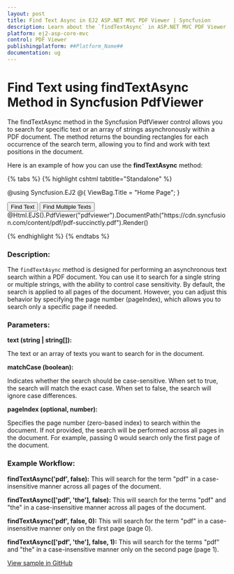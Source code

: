 ```yaml
---
layout: post
title: Find Text Async in EJ2 ASP.NET MVC PDF Viewer | Syncfusion
description: Learn about the `findTextAsync` in ASP.NET MVC PDF Viewer component of Syncfusion Essential JS 2 and more.
platform: ej2-asp-core-mvc
control: PDF Viewer
publishingplatform: ##Platform_Name##
documentation: ug
---
```


# Find Text using findTextAsync Method in Syncfusion PdfViewer

The findTextAsync method in the Syncfusion PdfViewer control allows you to search for specific text or an array of strings asynchronously within a PDF document. The method returns the bounding rectangles for each occurrence of the search term, allowing you to find and work with text positions in the document.

Here is an example of how you can use the **findTextAsync** method:


{% tabs %}
{% highlight cshtml tabtitle="Standalone" %}

@using Syncfusion.EJ2
@{
    ViewBag.Title = "Home Page";
}

<div>
    <!-- Render PDF Viewer -->
    <button id="findTextBtn" onclick="findText()">Find Text</button>
    <button id="findTextsBtn" onclick="findTexts()">Find Multiple Texts</button>
    @Html.EJS().PdfViewer("pdfviewer").DocumentPath("https://cdn.syncfusion.com/content/pdf/pdf-succinctly.pdf").Render()
</div>

<!-- Ensure necessary Syncfusion scripts and styles are included -->
<script src="https://cdn.syncfusion.com/ej2/29.1.33/dist/ej2.min.js"></script>
<script type="text/javascript">

    function findText() {
        var viewer = document.getElementById('pdfviewer').ej2_instances[0];
        // Search for a single text ('pdf') across all pages (case insensitive)
        viewer.textSearchModule.findTextAsync('pdf', false).then(function (res) {
            console.log(res);  // Log the search results
        });
    }
    function findTexts() {
        var viewer = document.getElementById('pdfviewer').ej2_instances[0];
        // Search for multiple texts (['pdf', 'the']) across all pages (case insensitive)
        viewer.textSearchModule.findTextAsync(['pdf', 'the'], false).then(function (res) {
            console.log(res);  // Log the search results
        });
    }
</script>

{% endhighlight %}
{% endtabs %}

### Description:

The `findTextAsync` method is designed for performing an asynchronous text search within a PDF document. You can use it to search for a single string or multiple strings, with the ability to control case sensitivity. By default, the search is applied to all pages of the document. However, you can adjust this behavior by specifying the page number (pageIndex), which allows you to search only a specific page if needed.

### Parameters:

**text (string | string[]):**

The text or an array of texts you want to search for in the document.

**matchCase (boolean):**

Indicates whether the search should be case-sensitive.
When set to true, the search will match the exact case.
When set to false, the search will ignore case differences.

**pageIndex (optional, number):**

Specifies the page number (zero-based index) to search within the document.
If not provided, the search will be performed across all pages in the document.
For example, passing 0 would search only the first page of the document.

### Example Workflow:

**findTextAsync('pdf', false):**
This will search for the term "pdf" in a case-insensitive manner across all pages of the document.

**findTextAsync(['pdf', 'the'], false):**
This will search for the terms "pdf" and "the" in a case-insensitive manner across all pages of the document.

**findTextAsync('pdf', false, 0):**
This will search for the term "pdf" in a case-insensitive manner only on the first page (page 0).

**findTextAsync(['pdf', 'the'], false, 1):**
This will search for the terms "pdf" and "the" in a case-insensitive manner only on the second page (page 1).

[View sample in GitHub](https://github.com/SyncfusionExamples/mvc-pdf-viewer-examples/tree/master/How%20to)
